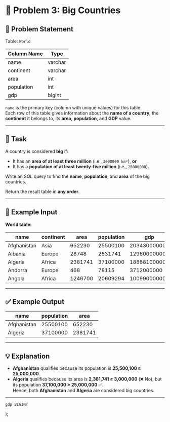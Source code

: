 # 🧩 Problem 3: Big Countries

## 📝 Problem Statement

Table: `World`

| Column Name | Type    |
|--------------|---------|
| name         | varchar |
| continent    | varchar |
| area         | int     |
| population   | int     |
| gdp          | bigint  |

`name` is the primary key (column with unique values) for this table.  
Each row of this table gives information about the **name of a country**, the **continent** it belongs to, its **area**, **population**, and **GDP** value.

---

## 🎯 Task

A country is considered **big** if:

- It has an **area of at least three million** (i.e., `3000000 km²`), **or**
- It has a **population of at least twenty-five million** (i.e., `25000000`).

Write an SQL query to find the **name**, **population**, and **area** of the big countries.

Return the result table in **any order**.

---

## 🧮 Example Input

**World table:**

| name        | continent | area     | population | gdp          |
|--------------|------------|----------|-------------|---------------|
| Afghanistan  | Asia       | 652230   | 25500100    | 20343000000   |
| Albania      | Europe     | 28748    | 2831741     | 12960000000   |
| Algeria      | Africa     | 2381741  | 37100000    | 188681000000  |
| Andorra      | Europe     | 468      | 78115       | 3712000000    |
| Angola       | Africa     | 1246700  | 20609294    | 100990000000  |

---

## ✅ Example Output

| name        | population | area     |
|--------------|-------------|----------|
| Afghanistan  | 25500100    | 652230   |
| Algeria      | 37100000    | 2381741  |

---

## 💡 Explanation

- **Afghanistan** qualifies because its population is **25,500,100 ≥ 25,000,000**.  
- **Algeria** qualifies because its area is **2,381,741 ≥ 3,000,000** (❌ No), but its population **37,100,000 ≥ 25,000,000** ✅.  
Hence, both **Afghanistan** and **Algeria** are considered big countries.

---
    gdp BIGINT
);
